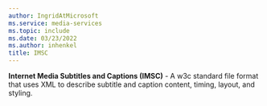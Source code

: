 ```yaml
---
author: IngridAtMicrosoft
ms.service: media-services
ms.topic: include
ms.date: 03/23/2022
ms.author: inhenkel
title: IMSC
---
```


**Internet Media Subtitles and Captions (IMSC)** - A w3c standard file format that uses XML to describe subtitle and caption content, timing, layout, and styling.
